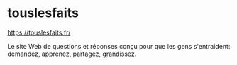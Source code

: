 # touslesfaits

https://touslesfaits.fr/

Le site Web de questions et réponses conçu pour que les gens s'entraident: demandez, apprenez, partagez, grandissez.
